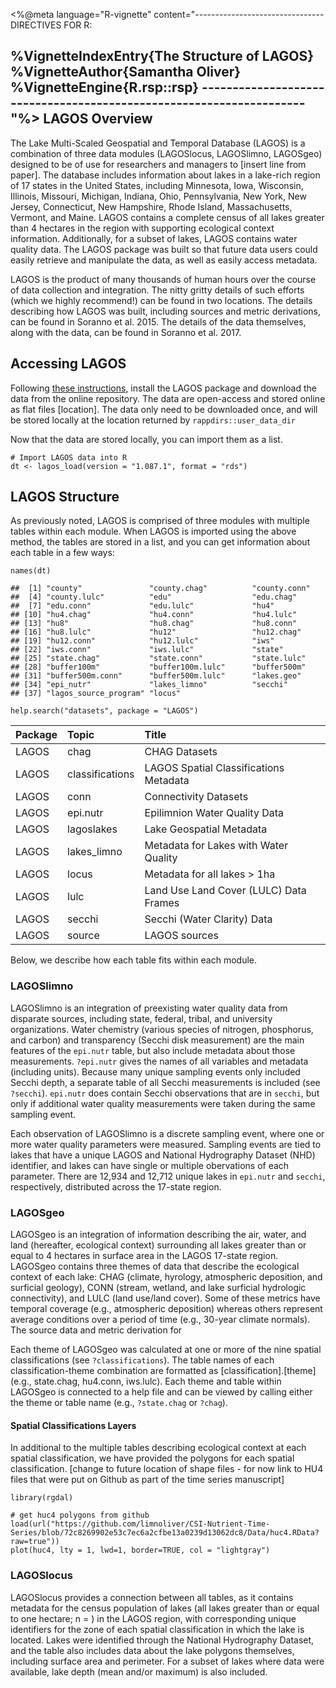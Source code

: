 <%@meta language="R-vignette" content="-------------------------------- 
DIRECTIVES FOR R: 

  %VignetteIndexEntry{The Structure of LAGOS} 
  %VignetteAuthor{Samantha Oliver} 
  %VignetteEngine{R.rsp::rsp} 
--------------------------------------------------------------------"%>
LAGOS Overview
--------------

The Lake Multi-Scaled Geospatial and Temporal Database (LAGOS) is a
combination of three data modules (LAGOSlocus, LAGOSlimno, LAGOSgeo)
designed to be of use for researchers and managers to \[insert line from
paper\]. The database includes information about lakes in a lake-rich
region of 17 states in the United States, including Minnesota, Iowa,
Wisconsin, Illinois, Missouri, Michigan, Indiana, Ohio, Pennsylvania,
New York, New Jersey, Connecticut, New Hampshire, Rhode Island,
Massachusetts, Vermont, and Maine. LAGOS contains a complete census of
all lakes greater than 4 hectares in the region with supporting
ecological context information. Additionally, for a subset of lakes,
LAGOS contains water quality data. The LAGOS package was built so that
future data users could easily retrieve and manipulate the data, as well
as easily access metadata.

LAGOS is the product of many thousands of human hours over the course of
data collection and integration. The nitty gritty details of such
efforts (which we highly recommend!) can be found in two locations. The
details describing how LAGOS was built, including sources and metric
derivations, can be found in Soranno et al. 2015. The details of the
data themselves, along with the data, can be found in Soranno et al.
2017.

Accessing LAGOS
---------------

Following [these instructions](https://github.com/cont-limno/LAGOS),
install the LAGOS package and download the data from the online
repository. The data are open-access and stored online as flat files
\[location\]. The data only need to be downloaded once, and will be
stored locally at the location returned by `rappdirs::user_data_dir`

Now that the data are stored locally, you can import them as a list.

    # Import LAGOS data into R
    dt <- lagos_load(version = "1.087.1", format = "rds")

LAGOS Structure
---------------

As previously noted, LAGOS is comprised of three modules with multiple
tables within each module. When LAGOS is imported using the above
method, the tables are stored in a list, and you can get information
about each table in a few ways:

    names(dt)

    ##  [1] "county"               "county.chag"          "county.conn"         
    ##  [4] "county.lulc"          "edu"                  "edu.chag"            
    ##  [7] "edu.conn"             "edu.lulc"             "hu4"                 
    ## [10] "hu4.chag"             "hu4.conn"             "hu4.lulc"            
    ## [13] "hu8"                  "hu8.chag"             "hu8.conn"            
    ## [16] "hu8.lulc"             "hu12"                 "hu12.chag"           
    ## [19] "hu12.conn"            "hu12.lulc"            "iws"                 
    ## [22] "iws.conn"             "iws.lulc"             "state"               
    ## [25] "state.chag"           "state.conn"           "state.lulc"          
    ## [28] "buffer100m"           "buffer100m.lulc"      "buffer500m"          
    ## [31] "buffer500m.conn"      "buffer500m.lulc"      "lakes.geo"           
    ## [34] "epi_nutr"             "lakes_limno"          "secchi"              
    ## [37] "lagos_source_program" "locus"

    help.search("datasets", package = "LAGOS")

<table>
<thead>
<tr class="header">
<th align="left">Package</th>
<th align="left">Topic</th>
<th align="left">Title</th>
</tr>
</thead>
<tbody>
<tr class="odd">
<td align="left">LAGOS</td>
<td align="left">chag</td>
<td align="left">CHAG Datasets</td>
</tr>
<tr class="even">
<td align="left">LAGOS</td>
<td align="left">classifications</td>
<td align="left">LAGOS Spatial Classifications Metadata</td>
</tr>
<tr class="odd">
<td align="left">LAGOS</td>
<td align="left">conn</td>
<td align="left">Connectivity Datasets</td>
</tr>
<tr class="even">
<td align="left">LAGOS</td>
<td align="left">epi.nutr</td>
<td align="left">Epilimnion Water Quality Data</td>
</tr>
<tr class="odd">
<td align="left">LAGOS</td>
<td align="left">lagoslakes</td>
<td align="left">Lake Geospatial Metadata</td>
</tr>
<tr class="even">
<td align="left">LAGOS</td>
<td align="left">lakes_limno</td>
<td align="left">Metadata for Lakes with Water Quality</td>
</tr>
<tr class="odd">
<td align="left">LAGOS</td>
<td align="left">locus</td>
<td align="left">Metadata for all lakes &gt; 1ha</td>
</tr>
<tr class="even">
<td align="left">LAGOS</td>
<td align="left">lulc</td>
<td align="left">Land Use Land Cover (LULC) Data Frames</td>
</tr>
<tr class="odd">
<td align="left">LAGOS</td>
<td align="left">secchi</td>
<td align="left">Secchi (Water Clarity) Data</td>
</tr>
<tr class="even">
<td align="left">LAGOS</td>
<td align="left">source</td>
<td align="left">LAGOS sources</td>
</tr>
</tbody>
</table>

Below, we describe how each table fits within each module.

### LAGOSlimno

LAGOSlimno is an integration of preexisting water quality data from
disparate sources, including state, federal, tribal, and university
organizations. Water chemistry (various species of nitrogen, phosphorus,
and carbon) and transparency (Secchi disk measurement) are the main
features of the `epi.nutr` table, but also include metadata about those
measurements. `?epi.nutr` gives the names of all variables and metadata
(including units). Because many unique sampling events only included
Secchi depth, a separate table of all Secchi measurements is included
(see `?secchi`). `epi.nutr` does contain Secchi observations that are in
`secchi`, but only if additional water quality measurements were taken
during the same sampling event.

Each observation of LAGOSlimno is a discrete sampling event, where one
or more water quality parameters were measured. Sampling events are tied
to lakes that have a unique LAGOS and National Hydrography Dataset (NHD)
identifier, and lakes can have single or multiple obervations of each
parameter. There are 12,934 and 12,712 unique lakes in `epi.nutr` and
`secchi`, respectively, distributed across the 17-state region.

### LAGOSgeo

LAGOSgeo is an integration of information describing the air, water, and
land (hereafter, ecological context) surrounding all lakes greater than
or equal to 4 hectares in surface area in the LAGOS 17-state region.
LAGOSgeo contains three themes of data that describe the ecological
context of each lake: CHAG (climate, hyrology, atmospheric deposition,
and surficial geology), CONN (stream, wetland, and lake surficial
hydrologic connectivity), and LULC (land use/land cover). Some of these
metrics have temporal coverage (e.g., atmospheric deposition) whereas
others represent average conditions over a period of time (e.g., 30-year
climate normals). The source data and metric derivation for

Each theme of LAGOSgeo was calculated at one or more of the nine spatial
classifications (see `?classifications`). The table names of each
classification-theme combination are formatted as
\[classification\].\[theme\] (e.g., state.chag, hu4.conn, iws.lulc).
Each theme and table within LAGOSgeo is connected to a help file and can
be viewed by calling either the theme or table name (e.g., `?state.chag`
or `?chag`).

#### Spatial Classifications Layers

In additional to the multiple tables describing ecological context at
each spatial classification, we have provided the polygons for each
spatial classification. \[change to future location of shape files - for
now link to HU4 files that were put on Github as part of the time series
manuscript\]

    library(rgdal)

    # get huc4 polygons from github
    load(url("https://github.com/limnoliver/CSI-Nutrient-Time-Series/blob/72c8269902e53c7ec6a2cfbe13a0239d13062dc8/Data/huc4.RData?raw=true"))
    plot(huc4, lty = 1, lwd=1, border=TRUE, col = "lightgray")

### LAGOSlocus

LAGOSlocus provides a connection between all tables, as it contains
metadata for the census population of lakes (all lakes greater than or
equal to one hectare; n = ) in the LAGOS region, with corresponding
unique identifiers for the zone of each spatial classification in which
the lake is located. Lakes were identified through the National
Hydrography Dataset, and the table also includes data about the lake
polygons themselves, including surface area and perimeter. For a subset
of lakes where data were available, lake depth (mean and/or maximum) is
also included.
